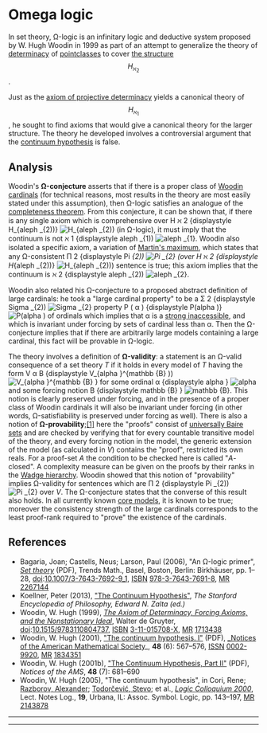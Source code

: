 # Omega logic

In set theory, Ω-logic is an infinitary logic and deductive system proposed by W. Hugh Woodin in 1999 as part of an attempt to generalize the theory of [determinacy][6] of [pointclasses][7] to cover [the structure][8]$$H_{\aleph_2}$$.

Just as the [axiom of projective determinacy][10] yields a canonical theory of $$H_{\aleph_1}$$, he sought to find axioms that would give a canonical theory for the larger structure. The theory he developed involves a controversial argument that the [continuum hypothesis][12] is false.


## Analysis

Woodin's **Ω-conjecture** asserts that if there is a proper class of [Woodin cardinals][13] (for technical reasons, most results in the theory are most easily stated under this assumption), then Ω-logic satisfies an analogue of the [completeness theorem][14]. From this conjecture, it can be shown that, if there is any single axiom which is comprehensive over  H ℵ 2 {displaystyle H_{aleph _{2))} ![H_{aleph _{2\)\)][9] (in Ω-logic), it must imply that the continuum is not  ℵ 1 {displaystyle aleph _{1)) ![aleph _{1}][15]. Woodin also isolated a specific axiom, a variation of [Martin's maximum][16], which states that any Ω-consistent  Π 2 {displaystyle Pi _{2)) ![Pi _{2}][17] (over  H ℵ 2 {displaystyle H_{aleph _{2))} ![H_{aleph _{2\)\)][9]) sentence is true; this axiom implies that the continuum is  ℵ 2 {displaystyle aleph _{2)) ![aleph _{2}][18]. 

Woodin also related his Ω-conjecture to a proposed abstract definition of large cardinals: he took a "large cardinal property" to be a  Σ 2 {displaystyle Sigma _{2)) ![Sigma _{2}][19] property  P ( α ) {displaystyle P(alpha )} ![P\(alpha \)][20] of ordinals which implies that α is a [strong inaccessible][21], and which is invariant under forcing by sets of cardinal less than α. Then the Ω-conjecture implies that if there are arbitrarily large models containing a large cardinal, this fact will be provable in Ω-logic. 

The theory involves a definition of **Ω-validity**: a statement is an Ω-valid consequence of a set theory _T_ if it holds in every model of _T_ having the form  V α B {displaystyle V_{alpha }^{mathbb {B} )) ![V_{alpha }^{mathbb {B} }][22] for some ordinal  α {displaystyle alpha } ![alpha ][23] and some forcing notion  B {displaystyle mathbb {B} } ![mathbb {B} ][24]. This notion is clearly preserved under forcing, and in the presence of a proper class of Woodin cardinals it will also be invariant under forcing (in other words, Ω-satisfiability is preserved under forcing as well). There is also a notion of **Ω-provability**;[[1]][25] here the "proofs" consist of [universally Baire sets][26] and are checked by verifying that for every countable transitive model of the theory, and every forcing notion in the model, the generic extension of the model (as calculated in _V_) contains the "proof", restricted its own reals. For a proof-set _A_ the condition to be checked here is called "_A_-closed". A complexity measure can be given on the proofs by their ranks in the [Wadge hierarchy][27]. Woodin showed that this notion of "provability" implies Ω-validity for sentences which are  Π 2 {displaystyle Pi _{2)) ![Pi _{2}][17] over _V_. The Ω-conjecture states that the converse of this result also holds. In all currently known [core models][28], it is known to be true; moreover the consistency strength of the large cardinals corresponds to the least proof-rank required to "prove" the existence of the cardinals. 



## References

* Bagaria, Joan; Castells, Neus; Larson, Paul (2006), "An Ω-logic primer", [_Set theory_][31] (PDF), Trends Math., Basel, Boston, Berlin: Birkhäuser, pp. 1–28, [doi][32]:[10.1007/3-7643-7692-9_1][33], [ISBN][34] [978-3-7643-7691-8][35], [MR][36] [2267144][37] 
* Koellner, Peter (2013), ["The Continuum Hypothesis"][38], _The Stanford Encyclopedia of Philosophy, Edward N. Zalta (ed.)_ 
* Woodin, W. Hugh (1999), [_The Axiom of Determinacy, Forcing Axioms, and the Nonstationary Ideal_][39], Walter de Gruyter, [doi][32]:[10.1515/9783110804737][40], [ISBN][34] [3-11-015708-X][41], [MR][36] [1713438][42] 
* Woodin, W. Hugh (2001), ["The continuum hypothesis. I"][43] (PDF), [_Notices of the American Mathematical Society][44]_, **48** (6): 567–576, [ISSN][45] [0002-9920][46], [MR][36] [1834351][47] 
* Woodin, W. Hugh (2001b), ["The Continuum Hypothesis, Part II"][48] (PDF), _Notices of the AMS_, **48** (7): 681–690 
* Woodin, W. Hugh (2005), "The continuum hypothesis", in Cori, Rene; [Razborov, Alexander][49]; [Todorčević, Stevo][50]; et al., [_Logic Colloquium 2000_][51], Lect. Notes Log., **19**, Urbana, IL: Assoc. Symbol. Logic, pp. 143–197, [MR][36] [2143878][52] 


---

[6]: https://www.wikiwand.com/en/Determinacy
[7]: https://www.wikiwand.com/en/Pointclass
[8]: https://www.wikiwand.com/en/Hereditarily_countable_set "Hereditarily countable set"
[9]: https://wikimedia.org/api/rest_v1/media/math/render/svg/596e9f7bbe01ae651e3f7b890c14bd62e396e17b
[10]: https://www.wikiwand.com/en/Axiom_of_projective_determinacy ""
[11]: https://wikimedia.org/api/rest_v1/media/math/render/svg/3a8d1353247a823f74a92c206d903584e9730ab0
[12]: https://www.wikiwand.com/en/Continuum_hypothesis "Continuum hypothesis"

---

[13]: https://www.wikiwand.com/en/Woodin_cardinal ""
[14]: https://www.wikiwand.com/en/G%C3%B6del%27s_completeness_theorem "Gödel's completeness theorem"
[15]: https://wikimedia.org/api/rest_v1/media/math/render/svg/78c211ce8badf4ffbf9417ecceb0ef7ab0a8caed
[16]: https://www.wikiwand.com/en/Martin%27s_maximum ""
[17]: https://wikimedia.org/api/rest_v1/media/math/render/svg/10e0f32ab9da5560199913701cfdb210e7b32736
[18]: https://wikimedia.org/api/rest_v1/media/math/render/svg/765bb468708b2eec66bf2dc6505a4c92959d697d
[19]: https://wikimedia.org/api/rest_v1/media/math/render/svg/4f8624a29dcd9e745a2061940b76c434779c83d7
[20]: https://wikimedia.org/api/rest_v1/media/math/render/svg/2bdad566c0b64feda0678f2c01cb955661ebd977
[21]: https://www.wikiwand.com/en/Inaccessible_cardinal "Inaccessible cardinal"
[22]: https://wikimedia.org/api/rest_v1/media/math/render/svg/68805e3fcc99647295d283ec7b3ccf122866ad01
[23]: https://wikimedia.org/api/rest_v1/media/math/render/svg/b79333175c8b3f0840bfb4ec41b8072c83ea88d3
[24]: https://wikimedia.org/api/rest_v1/media/math/render/svg/12f0c20e9335038ffebc3536dc301978226675a3
[25]: https://www.wikiwand.com/en/#citenote1
[26]: https://www.wikiwand.com/en/Universally_Baire_set "Universally Baire set"
[27]: https://www.wikiwand.com/en/Wadge_hierarchy "Wadge hierarchy"
[28]: https://www.wikiwand.com/en/Core_model "Core model"
[29]: https://www.wikiwand.com/en/#cite_ref-1
[30]: https://books.google.com/books?id=GFE1vx2pynMC&dq=
[31]: http://www.users.muohio.edu/larsonpb/omegalogicmaster5.pdf
[32]: https://www.wikiwand.com/en/Digital_object_identifier "Digital object identifier"
[33]: https://www.wikiwand.com//doi.org/10.1007/3-7643-7692-9_1
[34]: https://www.wikiwand.com/en/International_Standard_Book_Number "International Standard Book Number"
[35]: https://www.wikiwand.com/en/Special:BookSources/978-3-7643-7691-8 "Special:BookSources/978-3-7643-7691-8"
[36]: https://www.wikiwand.com/en/Mathematical_Reviews "Mathematical Reviews"
[37]: https://www.wikiwand.com//www.ams.org/mathscinet-getitem?mr=2267144
[38]: http://plato.stanford.edu/archives/sum2013/entries/continuum-hypothesis/
[39]: https://books.google.com/?id=bQ9pQwVt8CsC
[40]: https://www.wikiwand.com//doi.org/10.1515/9783110804737
[41]: https://www.wikiwand.com/en/Special:BookSources/3-11-015708-X "Special:BookSources/3-11-015708-X"
[42]: https://www.wikiwand.com//www.ams.org/mathscinet-getitem?mr=1713438
[43]: http://www.ams.org/notices/200106/fea-woodin.pdf
[44]: https://www.wikiwand.com/en/Notices_of_the_American_Mathematical_Society "Notices of the American Mathematical Society"
[45]: https://www.wikiwand.com/en/International_Standard_Serial_Number "International Standard Serial Number"
[46]: https://www.wikiwand.com//www.worldcat.org/issn/0002-9920
[47]: https://www.wikiwand.com//www.ams.org/mathscinet-getitem?mr=1834351
[48]: http://www.ams.org/notices/200107/fea-woodin.pdf
[49]: https://www.wikiwand.com/en/Alexander_Razborov "Alexander Razborov"
[50]: https://www.wikiwand.com/en/Stevo_Todor%C4%8Devi%C4%87 "Stevo Todorčević"
[51]: http://www.aslonline.org/books-lnl_19.html
[52]: https://www.wikiwand.com//www.ams.org/mathscinet-getitem?mr=2143878
[53]: http://www.fields.utoronto.ca/audio/02-03/
[54]: https://www.wikiwand.com/en/Help:Category "Help:Category"
[55]: https://www.wikiwand.com/en/Category:Set_theory "Category:Set theory"
[56]: https://www.wikiwand.com/en/Category:Systems_of_formal_logic "Category:Systems of formal logic"
[57]: https://www.wikiwand.com/en/Category:Mathematical_logic_stubs "Category:Mathematical logic stubs"

  